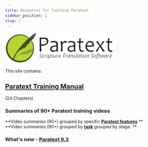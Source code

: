 ```yaml
---
title: Resources for learning Paratext 
sidebar_position: 1
slug: /
---
```


![](../static/img/cropped-PT9-web-banner.png)  

This site contains: 
## [Paratext Training Manual](Training-Manual/00-Overview.md)
 (24 Chapters)
   
### **Summaries** of 90+ Paratext training videos
**Video summaries (90+) grouped by specific [**Paratext features**](Video-summaries/00-list-of-features.md) **
**Video summaries (90+)  grouped by [**task**](Video-summaries/00-list-of-videos.md) grouped by stage. **


### What's new - [Paratext 9.3](Video-summaries/00-Whats-new.md)
